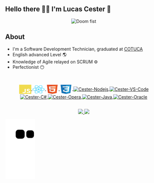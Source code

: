 ## Hello there 👋😁 I'm Lucas Cester 🌟

<p align="center">
  <img alt="Doom fist" height="300em" src="http://68.media.tumblr.com/8f508cf8616f2e9c3b1a1ee918f5c487/tumblr_inline_odltnjIACz1twj3u6_500.gif">
</p>


## About
 - I'm a Software Development Technician, graduated at <a href="https://cotuca.unicamp.br/cotuca/" target="_blank">COTUCA</a>
 - English advanced Level 🌎
 - Knowledge of Agile relayed on SCRUM ⚙
 - Perfectionist 😶
 <br>

<div style="display: inline_block" align="center"><br>
  <a href="https://github.com/LucasCester">
  <img align="center" alt="Cester-Js" height="30" width="40" src="https://raw.githubusercontent.com/devicons/devicon/master/icons/javascript/javascript-plain.svg">
  <img align="center" alt="Cester-React" height="30" width="40" src="https://raw.githubusercontent.com/devicons/devicon/master/icons/react/react-original.svg">
  <img align="center" alt="Cester-HTML" height="30" width="40" src="https://raw.githubusercontent.com/devicons/devicon/master/icons/html5/html5-original.svg">
  <img align="center" alt="Cester-CSS" height="30" width="40" src="https://raw.githubusercontent.com/devicons/devicon/master/icons/css3/css3-original.svg">
  <img align="center" alt="Cester-Nodejs" height="30" width="40" src="https://cdn.jsdelivr.net/gh/devicons/devicon/icons/nodejs/nodejs-original.svg">
  <img align="center" alt="Cester-VS-Code" height="30" width="40" src="https://cdn.jsdelivr.net/gh/devicons/devicon/icons/vscode/vscode-original.svg">
  <img align="center" alt="Cester-C#" height="30" width="40" src="https://cdn.jsdelivr.net/gh/devicons/devicon/icons/csharp/csharp-original.svg">
  <img align="center" alt="Cester-Opera" height="30" width="40" src="https://cdn.jsdelivr.net/gh/devicons/devicon/icons/opera/opera-original.svg">
  <img align="center" alt="Cester-Java" height="30" width="40" src="https://cdn.jsdelivr.net/gh/devicons/devicon/icons/java/java-original.svg">
  <img align="center" alt="Cester-Oracle" height="30" width="40" src="https://cdn.jsdelivr.net/gh/devicons/devicon/icons/oracle/oracle-original.svg">
</div>
  
##

<div align="center">
  <a href="https://github.com/LucasCester">
  <img height="160rem" src="https://github-readme-stats.vercel.app/api?username=LucasCester&show_icons=true&theme=radical&include_all_commits=true&count_private=true"/>
  <img height="160rem" src="https://github-readme-stats.vercel.app/api/top-langs/?username=LucasCester&layout=compact&langs_count=7&theme=radical"/>
</div>

![Snake animation](https://github.com/LucasCester/LucasCester/blob/output/github-contribution-grid-snake.svg)

